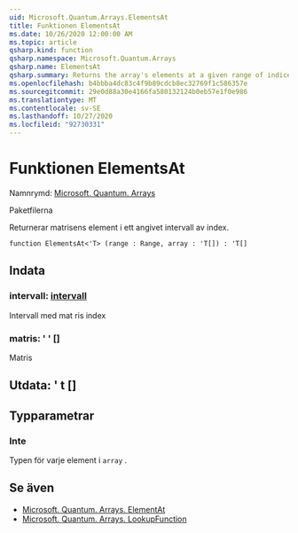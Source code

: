 ```yaml
---
uid: Microsoft.Quantum.Arrays.ElementsAt
title: Funktionen ElementsAt
ms.date: 10/26/2020 12:00:00 AM
ms.topic: article
qsharp.kind: function
qsharp.namespace: Microsoft.Quantum.Arrays
qsharp.name: ElementsAt
qsharp.summary: Returns the array's elements at a given range of indices.
ms.openlocfilehash: b4bbba4dc83c4f9b89cdcb8ec32769f1c586357e
ms.sourcegitcommit: 29e0d88a30e4166fa580132124b0eb57e1f0e986
ms.translationtype: MT
ms.contentlocale: sv-SE
ms.lasthandoff: 10/27/2020
ms.locfileid: "92730331"
---
```

# <a name="elementsat-function"></a>Funktionen ElementsAt

Namnrymd: [Microsoft. Quantum. Arrays](xref:Microsoft.Quantum.Arrays)

Paketfilerna [](https://nuget.org/packages/)


Returnerar matrisens element i ett angivet intervall av index.

```qsharp
function ElementsAt<'T> (range : Range, array : 'T[]) : 'T[]
```


## <a name="input"></a>Indata

### <a name="range--range"></a>intervall: [intervall](xref:microsoft.quantum.lang-ref.range)

Intervall med mat ris index


### <a name="array--t"></a>matris: ' ' []

Matris



## <a name="output--t"></a>Utdata: ' t []



## <a name="type-parameters"></a>Typparametrar

### <a name="t"></a>Inte

Typen för varje element i `array` .

## <a name="see-also"></a>Se även

- [Microsoft. Quantum. Arrays. ElementAt](xref:Microsoft.Quantum.Arrays.ElementAt)
- [Microsoft. Quantum. Arrays. LookupFunction](xref:Microsoft.Quantum.Arrays.LookupFunction)